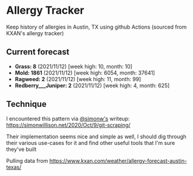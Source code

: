 # Allergy Tracker

Keep history of allergies in Austin, TX using github Actions (sourced from KXAN's allergy tracker)

## Current forecast
<!-- INJECT FORECAST -->
- **Grass: 8** (2021/11/12)  [week high: 10, month: 10]
- **Mold: 1861** (2021/11/12)  [week high: 6054, month: 37641]
- **Ragweed: 2** (2021/11/12)  [week high: 11, month: 99]
- **Redberry___Juniper: 2** (2021/11/12)  [week high: 4, month: 625]
<!-- END INJECT FORECAST -->

## Technique

I encountered this pattern via [@simonw's](https://github.com/simonw) writeup: https://simonwillison.net/2020/Oct/9/git-scraping/

Their implementation seems nice and simple as well, I should dig through their various use-cases for it and find other useful tools that I'm sure they've built

Pulling data from https://www.kxan.com/weather/allergy-forecast-austin-texas/
